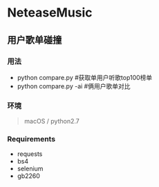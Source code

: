# NeteaseMusic

## 用户歌单碰撞


### 用法

* python compare.py #获取单用户听歌top100榜单
* python compare.py -ai #俩用户歌单对比

### 环境

> macOS / python2.7

### Requirements

* requests
* bs4
* selenium
* gb2260
